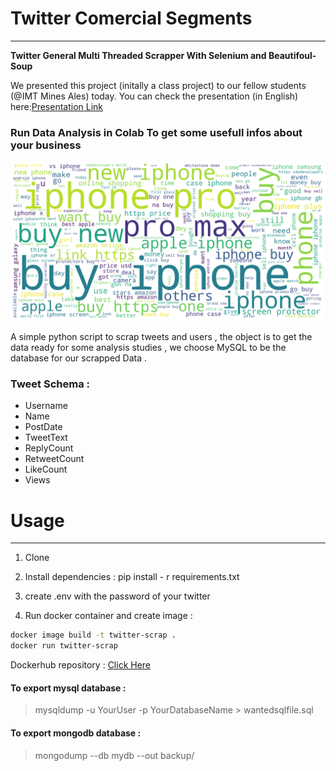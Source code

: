 # Twitter Comercial Segments

---

**Twitter General Multi Threaded Scrapper With Selenium and Beautifoul-Soup**

We presented this project (initally a class project) to our fellow students (@IMT Mines Ales) today. You can check the presentation (in English) here:[Presentation Link](https://www.canva.com/design/DAFcvmVm-Nc/4B7Mo-JtfyUaU7TM-u5N1w/view?utm_content=DAFcvmVm-Nc&utm_campaign=designshare&utm_medium=link2&utm_source=sharebutton)

### Run Data Analysis in Colab To get some usefull infos about your business

![Data Analysis](analys_result.png)

A simple python script to scrap tweets and users , the object is to get the data ready for some analysis studies , we choose MySQL to be the database for our scrapped Data .

### Tweet Schema :

- Username
- Name
- PostDate
- TweetText
- ReplyCount
- RetweetCount
- LikeCount
- Views

# Usage

---

1. Clone

2. Install dependencies : pip install - r requirements.txt

3. create .env with the password of your twitter

4. Run docker container and create image :

```bash
docker image build -t twitter-scrap .
docker run twitter-scrap
```

Dockerhub repository : [Click Here](https://hub.docker.com/repository/docker/ayoubkassi/twitter-scrap/general)

#### To export mysql database :

> mysqldump -u YourUser -p YourDatabaseName > wantedsqlfile.sql

#### To export mongodb database :

> mongodump --db mydb --out backup/
